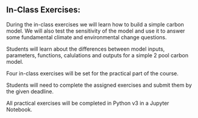 ## In-Class Exercises: 

During the in-class exercises we will learn how to build a simple carbon model. We will also test the sensitivity of the model and use it to answer some fundamental climate and environmental change questions.

Students will learn about the differences between model inputs, parameters, functions, calulations and outputs for a simple 2 pool carbon model.

Four in-class exercises will be set for the practical part of the course.

Students will need to complete the assigned exercises and submit them by the given deadline.

All practical exercises will be completed in Python v3 in a Jupyter Notebook.
